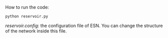 How to run the code:
```
python reservoir.py
```
*reservoir.config*: the configuration file of ESN. You can change the structure of the network inside this file.